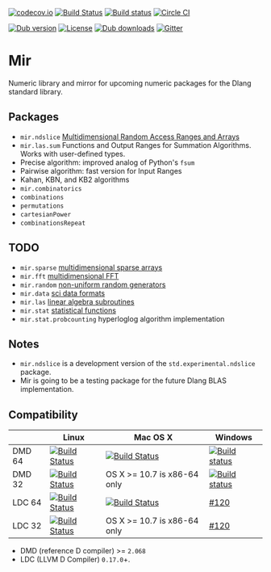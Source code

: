 [![codecov.io](https://codecov.io/github/DlangScience/mir/coverage.svg?branch=master)](https://codecov.io/github/DlangScience/mir?branch=master)
[![Build Status](https://travis-ci.org/DlangScience/mir.svg?branch=master)](https://travis-ci.org/DlangScience/mir)
[![Build status](https://ci.appveyor.com/api/projects/status/ir2k3o3j0isqp7pw/branch/master?svg=true)](https://ci.appveyor.com/project/9il/mir/branch/master)
[![Circle CI](https://circleci.com/gh/DlangScience/mir.svg?style=svg)](https://circleci.com/gh/DlangScience/mir)

[![Dub version](https://img.shields.io/dub/v/mir.svg)](http://code.dlang.org/packages/mir)
[![License](https://img.shields.io/dub/l/mir.svg)](http://code.dlang.org/packages/mir)
[![Dub downloads](https://img.shields.io/dub/dt/mir.svg)](http://code.dlang.org/packages/mir)
[![Gitter](https://img.shields.io/gitter/room/DlangScience/public.svg)](https://gitter.im/DlangScience/public)

Mir
======
Numeric library and mirror for upcoming numeric packages for the Dlang standard library.

## Packages

 - `mir.ndslice` [Multidimensional Random Access Ranges and Arrays](http://dlang.org/phobos-prerelease/std_experimental_ndslice.html)
 - `mir.las.sum` Functions and Output Ranges for Summation Algorithms. Works with user-defined types.
  - Precise algorithm: improved analog of Python's `fsum`
  - Pairwise algorithm: fast version for Input Ranges
  - Kahan, KBN, and KB2 algorithms
 - `mir.combinatorics`
  - `combinations`
  - `permutations`
  - `cartesianPower`
  - `combinationsRepeat`

## TODO

 - `mir.sparse` [multidimensional sparse arrays](https://github.com/DlangScience/mir/issues/43)
 - `mir.fft` [multidimensional FFT](https://github.com/DlangScience/mir/issues/45)
 - `mir.random` [non-uniform random generators](https://github.com/DlangScience/mir/issues/46)
 - `mir.data` [sci data formats](https://github.com/DlangScience/mir/issues/47)
 - `mir.las` [linear algebra subroutines](https://github.com/DlangScience/mir/issues/48)
 - `mir.stat` [statistical functions](https://github.com/DlangScience/mir/issues/49)
  - `mir.stat.probcounting` hyperloglog algorithm implementation


## Notes

- `mir.ndslice` is a development version of the `std.experimental.ndslice` package.
- Mir is going to be a testing package for the future Dlang BLAS implementation.

## Compatibility

|           | Linux | Mac OS X | Windows |
|-----------|-------|----------|---------|
| DMD 64 | [![Build Status](https://travis-ci.org/DlangScience/mir.svg?branch=master)](https://travis-ci.org/DlangScience/mir) | [![Build Status](https://travis-ci.org/DlangScience/mir.svg?branch=master)](https://travis-ci.org/DlangScience/mir) | [![Build status](https://ci.appveyor.com/api/projects/status/ir2k3o3j0isqp7pw/branch/master?svg=true)](https://ci.appveyor.com/project/9il/mir/branch/master) |
| DMD 32 | [![Build Status](https://travis-ci.org/DlangScience/mir.svg?branch=master)](https://travis-ci.org/DlangScience/mir) | OS X >= 10.7 is x86-64 only | [![Build status](https://ci.appveyor.com/api/projects/status/ir2k3o3j0isqp7pw/branch/master?svg=true)](https://ci.appveyor.com/project/9il/mir/branch/master) |
| LDC 64 | [![Build Status](https://travis-ci.org/DlangScience/mir.svg?branch=master)](https://travis-ci.org/DlangScience/mir) | [![Build Status](https://travis-ci.org/DlangScience/mir.svg?branch=master)](https://travis-ci.org/DlangScience/mir) | [#120](https://github.com/DlangScience/mir/issues/120) |
| LDC 32 | [![Build Status](https://travis-ci.org/DlangScience/mir.svg?branch=master)](https://travis-ci.org/DlangScience/mir) | OS X >= 10.7 is x86-64 only | [#120](https://github.com/DlangScience/mir/issues/120) |

- DMD (reference D compiler) >= `2.068`
- LDC (LLVM D Compiler) `0.17.0`+.
